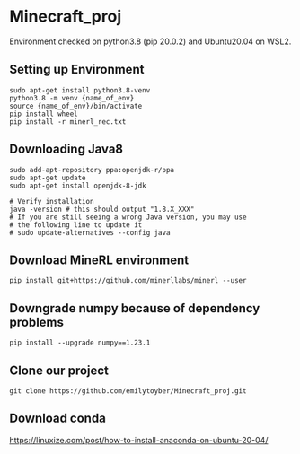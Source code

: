 # Minecraft_proj

Environment checked on python3.8 (pip 20.0.2) and Ubuntu20.04 on WSL2.

## Setting up Environment
```
sudo apt-get install python3.8-venv
python3.8 -m venv {name_of_env}
source {name_of_env}/bin/activate
pip install wheel
pip install -r minerl_rec.txt
```

## Downloading Java8
```
sudo add-apt-repository ppa:openjdk-r/ppa
sudo apt-get update
sudo apt-get install openjdk-8-jdk

# Verify installation
java -version # this should output "1.8.X_XXX"
# If you are still seeing a wrong Java version, you may use
# the following line to update it
# sudo update-alternatives --config java
```

## Download MineRL environment
```pip install git+https://github.com/minerllabs/minerl --user```

## Downgrade numpy because of dependency problems
```pip install --upgrade numpy==1.23.1```

## Clone our project
```git clone https://github.com/emilytoyber/Minecraft_proj.git```

## Download conda
https://linuxize.com/post/how-to-install-anaconda-on-ubuntu-20-04/
